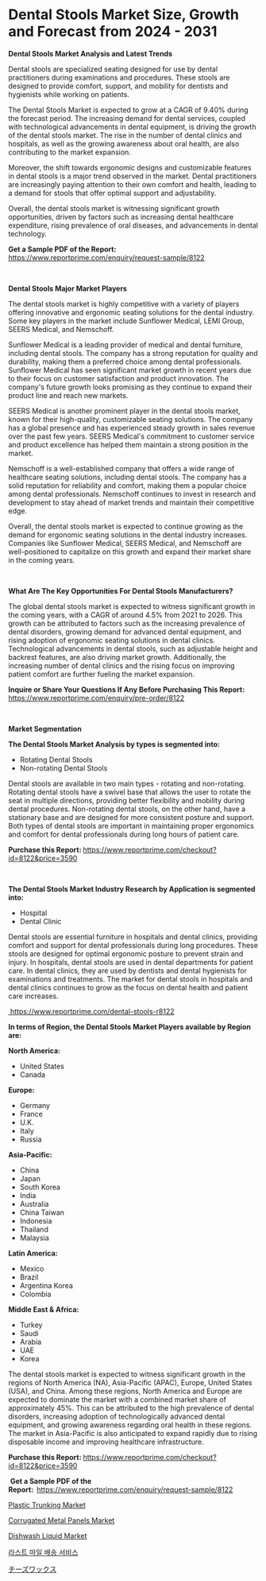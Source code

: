 <p><h1>Dental Stools Market Size, Growth and Forecast from 2024 - 2031</h1></p><p><strong>Dental Stools Market Analysis and Latest Trends</strong></p>
<p><p>Dental stools are specialized seating designed for use by dental practitioners during examinations and procedures. These stools are designed to provide comfort, support, and mobility for dentists and hygienists while working on patients.</p><p>The Dental Stools Market is expected to grow at a CAGR of 9.40% during the forecast period. The increasing demand for dental services, coupled with technological advancements in dental equipment, is driving the growth of the dental stools market. The rise in the number of dental clinics and hospitals, as well as the growing awareness about oral health, are also contributing to the market expansion.</p><p>Moreover, the shift towards ergonomic designs and customizable features in dental stools is a major trend observed in the market. Dental practitioners are increasingly paying attention to their own comfort and health, leading to a demand for stools that offer optimal support and adjustability.</p><p>Overall, the dental stools market is witnessing significant growth opportunities, driven by factors such as increasing dental healthcare expenditure, rising prevalence of oral diseases, and advancements in dental technology.</p></p>
<p><strong>Get a Sample PDF of the Report:&nbsp;</strong> <a href="https://www.reportprime.com/enquiry/request-sample/8122">https://www.reportprime.com/enquiry/request-sample/8122</a></p>
<p>&nbsp;</p>
<p><strong>Dental Stools Major Market Players</strong></p>
<p><p>The dental stools market is highly competitive with a variety of players offering innovative and ergonomic seating solutions for the dental industry. Some key players in the market include Sunflower Medical, LEMI Group, SEERS Medical, and Nemschoff.</p><p>Sunflower Medical is a leading provider of medical and dental furniture, including dental stools. The company has a strong reputation for quality and durability, making them a preferred choice among dental professionals. Sunflower Medical has seen significant market growth in recent years due to their focus on customer satisfaction and product innovation. The company's future growth looks promising as they continue to expand their product line and reach new markets.</p><p>SEERS Medical is another prominent player in the dental stools market, known for their high-quality, customizable seating solutions. The company has a global presence and has experienced steady growth in sales revenue over the past few years. SEERS Medical's commitment to customer service and product excellence has helped them maintain a strong position in the market.</p><p>Nemschoff is a well-established company that offers a wide range of healthcare seating solutions, including dental stools. The company has a solid reputation for reliability and comfort, making them a popular choice among dental professionals. Nemschoff continues to invest in research and development to stay ahead of market trends and maintain their competitive edge.</p><p>Overall, the dental stools market is expected to continue growing as the demand for ergonomic seating solutions in the dental industry increases. Companies like Sunflower Medical, SEERS Medical, and Nemschoff are well-positioned to capitalize on this growth and expand their market share in the coming years.</p></p>
<p>&nbsp;</p>
<p><strong>What Are The Key Opportunities For Dental Stools Manufacturers?</strong></p>
<p><p>The global dental stools market is expected to witness significant growth in the coming years, with a CAGR of around 4.5% from 2021 to 2026. This growth can be attributed to factors such as the increasing prevalence of dental disorders, growing demand for advanced dental equipment, and rising adoption of ergonomic seating solutions in dental clinics. Technological advancements in dental stools, such as adjustable height and backrest features, are also driving market growth. Additionally, the increasing number of dental clinics and the rising focus on improving patient comfort are further fueling the market expansion.</p></p>
<p><strong>Inquire or Share Your Questions If Any Before Purchasing This Report:</strong> <a href="https://www.reportprime.com/enquiry/pre-order/8122">https://www.reportprime.com/enquiry/pre-order/8122</a></p>
<p>&nbsp;</p>
<p><strong>Market Segmentation</strong></p>
<p><strong>The Dental Stools Market Analysis by types is segmented into:</strong></p>
<p><ul><li>Rotating Dental Stools</li><li>Non-rotating Dental Stools</li></ul></p>
<p><p>Dental stools are available in two main types - rotating and non-rotating. Rotating dental stools have a swivel base that allows the user to rotate the seat in multiple directions, providing better flexibility and mobility during dental procedures. Non-rotating dental stools, on the other hand, have a stationary base and are designed for more consistent posture and support. Both types of dental stools are important in maintaining proper ergonomics and comfort for dental professionals during long hours of patient care.</p></p>
<p><strong>Purchase this Report:&nbsp;</strong><a href="https://www.reportprime.com/checkout?id=8122&price=3590">https://www.reportprime.com/checkout?id=8122&price=3590</a></p>
<p>&nbsp;</p>
<p><strong>The Dental Stools Market Industry Research by Application is segmented into:</strong></p>
<p><ul><li>Hospital</li><li>Dental Clinic</li></ul></p>
<p><p>Dental stools are essential furniture in hospitals and dental clinics, providing comfort and support for dental professionals during long procedures. These stools are designed for optimal ergonomic posture to prevent strain and injury. In hospitals, dental stools are used in dental departments for patient care. In dental clinics, they are used by dentists and dental hygienists for examinations and treatments. The market for dental stools in hospitals and dental clinics continues to grow as the focus on dental health and patient care increases.</p></p>
<p><a href="https://www.reportprime.com/dental-stools-r8122">&nbsp;https://www.reportprime.com/dental-stools-r8122</a></p>
<p><strong>In terms of Region, the Dental Stools Market Players available by Region are:</strong></p>
<p>
    <p> <strong> North America: </strong>
        <ul>
            <li>United States</li>
            <li>Canada</li>
        </ul>
        </p> 
    <p> <strong> Europe: </strong>
        <ul>
            <li>Germany</li>
            <li>France</li>
            <li>U.K.</li>
            <li>Italy</li>
            <li>Russia</li>
        </ul>
        </p> 
    <p> <strong> Asia-Pacific: </strong>
        <ul>
            <li>China</li>
            <li>Japan</li>
            <li>South Korea</li>
            <li>India</li>
            <li>Australia</li>
            <li>China Taiwan</li>
            <li>Indonesia</li>
            <li>Thailand</li>
            <li>Malaysia</li>
        </ul>
        </p> 
    <p> <strong> Latin America: </strong>
        <ul>
            <li>Mexico</li>
            <li>Brazil</li>
            <li>Argentina Korea</li>
            <li>Colombia</li>
        </ul>
        </p> 
    <p> <strong> Middle East & Africa: </strong>
        <ul>
            <li>Turkey</li>
            <li>Saudi</li>
            <li>Arabia</li>
            <li>UAE</li>
            <li>Korea</li>
        </ul>
    </p>
    </p>
<p><p>The dental stools market is expected to witness significant growth in the regions of North America (NA), Asia-Pacific (APAC), Europe, United States (USA), and China. Among these regions, North America and Europe are expected to dominate the market with a combined market share of approximately 45%. This can be attributed to the high prevalence of dental disorders, increasing adoption of technologically advanced dental equipment, and growing awareness regarding oral health in these regions. The market in Asia-Pacific is also anticipated to expand rapidly due to rising disposable income and improving healthcare infrastructure.</p></p>
<p><strong>Purchase this Report: </strong><a href="https://www.reportprime.com/checkout?id=8122&price=3590">https://www.reportprime.com/checkout?id=8122&price=3590</a></p>
<p>&nbsp;<strong>Get a Sample PDF of the Report:&nbsp;&nbsp;</strong><a href="https://www.reportprime.com/enquiry/request-sample/8122">https://www.reportprime.com/enquiry/request-sample/8122</a></p>
<p><strong></strong></p>
<p><p><a href="https://www.linkedin.com/pulse/plastic-trunking-market-comprehensive-report-its-share-amp-uocpe">Plastic Trunking Market</a></p><p><a href="https://www.linkedin.com/pulse/corrugated-metal-panels-market-size-growth-forecast-from-2024-cgmbe">Corrugated Metal Panels Market</a></p><p><a href="https://issuu.com/reportprime-2/docs/dishwash-liquid-market-size-2030.pptx">Dishwash Liquid Market</a></p><p><a href="https://github.com/EthaWolf/Market-Research-Report-List-1/blob/main/545851772845.md">라스트 마일 배송 서비스</a></p><p><a href="https://github.com/andrade7361/Market-Research-Report-List-1/blob/main/497666577010.md">チーズワックス</a></p></p>